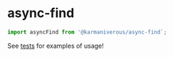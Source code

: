 # async-find

```js
import asyncFind from '@karmaniverous/async-find`;
```

See [tests](/src/export/asyncFind/asyncFind.test.mjs) for examples of usage!
